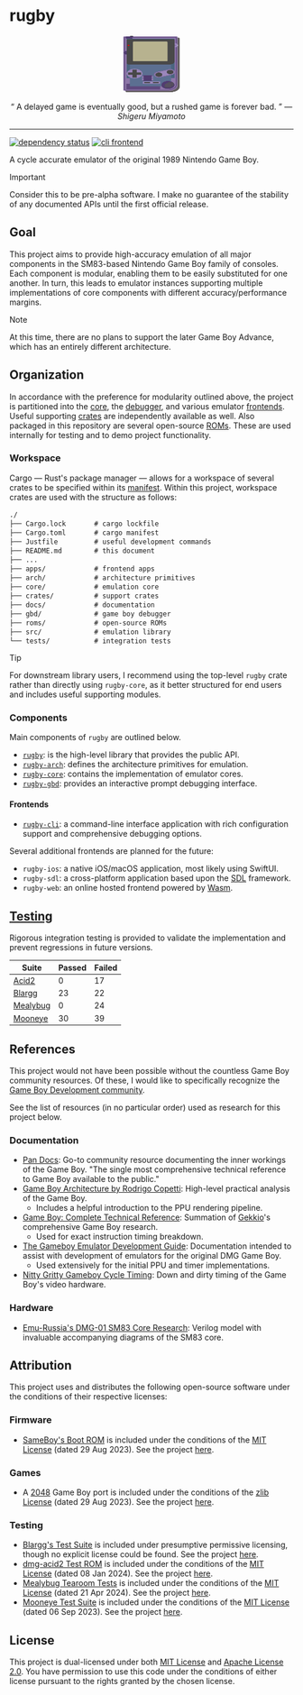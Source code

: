 # rugby

<p align="center">
  <img width="100" height="100" src="./docs/assets/img/gameboy.svg"/>
</p>

<p align="center">
  <q>
    A delayed game is eventually good, but a rushed game is forever bad.
  </q>
  &mdash;
  <i>
    Shigeru Miyamoto
  </i>
</p>

---

[![dependency status][deps.badge]][deps.hyper]
[![cli frontend][cli.badge]](./apps/cli)

A cycle accurate emulator of the original 1989 Nintendo Game Boy.

> [!IMPORTANT]
>
> Consider this to be pre-alpha software. I make no guarantee of the stability
> of any documented APIs until the first official release.

## Goal

This project aims to provide high-accuracy emulation of all major components in
the SM83-based Nintendo Game Boy family of consoles. Each component is modular,
enabling them to be easily substituted for one another. In turn, this leads to
emulator instances supporting multiple implementations of core components with
different accuracy/performance margins.

> [!NOTE]
>
> At this time, there are no plans to support the later Game Boy Advance, which
> has an entirely different architecture.

## Organization

In accordance with the preference for modularity outlined above, the project is
partitioned into the [core](./core), the [debugger](./gbd), and various emulator
[frontends](./apps). Useful supporting [crates](./crates) are independently
available as well. Also packaged in this repository are several open-source
[ROMs](./roms). These are used internally for testing and to demo project
functionality.

### Workspace

Cargo — Rust's package manager — allows for a workspace of several crates to be
specified within its [manifest](./Cargo.toml). Within this project, workspace
crates are used with the structure as follows:

```
./
├── Cargo.lock       # cargo lockfile
├── Cargo.toml       # cargo manifest
├── Justfile         # useful development commands
├── README.md        # this document
├── ...
├── apps/            # frontend apps
├── arch/            # architecture primitives
├── core/            # emulation core
├── crates/          # support crates
├── docs/            # documentation
├── gbd/             # game boy debugger
├── roms/            # open-source ROMs
├── src/             # emulation library
└── tests/           # integration tests
```

> [!TIP]
>
> For downstream library users, I recommend using the top-level `rugby` crate
> rather than directly using `rugby-core`, as it better structured for end
> users and includes useful supporting modules.

### Components

Main components of `rugby` are outlined below.

- [`rugby`](./): is the high-level library that provides the public API.
- [`rugby-arch`](./arch): defines the architecture primitives for emulation.
- [`rugby-core`](./core): contains the implementation of emulator cores.
- [`rugby-gbd`](./gbd): provides an interactive prompt debugging interface.

#### Frontends

- [`rugby-cli`](./apps/cli): a command-line interface application with rich
  configuration support and comprehensive debugging options.

Several additional frontends are planned for the future:

- `rugby-ios`: a native iOS/macOS application, most likely using SwiftUI.
- `rugby-sdl`: a cross-platform application based upon the [SDL] framework.
- `rugby-web`: an online hosted frontend powered by [Wasm].

## [Testing](./tests/README.md)

Rigorous integration testing is provided to validate the implementation and
prevent regressions in future versions.

|   Suite                  | Passed | Failed |
| ------------------------ | ------ | ------ |
| [Acid2][acid2.doc]       |      0 |     17 |
| [Blargg][blargg.doc]     |     23 |     22 |
| [Mealybug][mealybug.doc] |      0 |     24 |
| [Mooneye][mooneye.doc]   |     30 |     39 |

## References

This project would not have been possible without the countless Game Boy
community resources. Of these, I would like to specifically recognize the [Game
Boy Development community][gbdev].

See the list of resources (in no particular order) used as research for this
project below.

### Documentation

- [Pan Docs][pandocs]: Go-to community resource documenting the inner workings
  of the Game Boy. "The single most comprehensive technical reference to Game
  Boy available to the public."
- [Game Boy Architecture by Rodrigo Copetti][gbarch]: High-level practical
  analysis of the Game Boy.
  - Includes a helpful introduction to the PPU rendering pipeline.
- [Game Boy: Complete Technical Reference][gbctr]: Summation of [Gekkio]'s
  comprehensive Game Boy research.
  - Used for exact instruction timing breakdown.
- [The Gameboy Emulator Development Guide][gbedg]: Documentation intended to
  assist with development of emulators for the original DMG Game Boy.
  - Used extensively for the initial PPU and timer implementations.
- [Nitty Gritty Gameboy Cycle Timing][nitty]: Down and dirty timing of the Game
  Boy's video hardware.

### Hardware

- [Emu-Russia's DMG-01 SM83 Core Research][dmgcpu]: Verilog model with
  invaluable accompanying diagrams of the SM83 core.

## Attribution

This project uses and distributes the following open-source software under the
conditions of their respective licenses:

### Firmware

- [SameBoy's Boot ROM][sameboy.boot] is included under the conditions of the
  [MIT License][sameboy.license] (dated 29 Aug 2023). See the project
  [here][sameboy].

### Games

- A [2048][2048.game] Game Boy port is included under the conditions of the
  [zlib License][2048.license] (dated 29 Aug 2023). See the project
  [here][2048].

### Testing

- [Blargg's Test Suite][blargg.test] is included under presumptive permissive
  licensing, though no explicit license could be found. See the project
  [here][blargg].
- [dmg-acid2 Test ROM][acid2.test] is included under the conditions of the [MIT
  License][acid2.license] (dated 08 Jan 2024). See the project [here][acid2].
- [Mealybug Tearoom Tests][mealybug.test] is included under the conditions of
  the [MIT License][mealybug.license] (dated 21 Apr 2024). See the project
  [here][mealybug].
- [Mooneye Test Suite][mooneye.test] is included under the conditions of the
  [MIT License][mooneye.license] (dated 06 Sep 2023). See the project
  [here][mooneye].

## License

This project is dual-licensed under both [MIT License](./LICENSE-MIT) and
[Apache License 2.0](./LICENSE-APACHE). You have permission to use this code
under the conditions of either license pursuant to the rights granted by the
chosen license.

<!--
  Reference-style links
-->

<!-- Badges -->
[cli.badge]:  https://img.shields.io/badge/frontend-cli-blue
[deps.badge]: https://deps.rs/repo/github/kaplanz/rugby/status.svg
[deps.hyper]: https://deps.rs/repo/github/kaplanz/rugby

<!-- Organization -->
[sdl]:  https://www.libsdl.org
[wasm]: https://webassembly.org

<!-- References -->
[dmgcpu]:    https://github.com/emu-russia/dmgcpu
[gbarch]:    https://www.copetti.org/writings/consoles/game-boy
[gbctr]:     https://gekkio.fi/files/gb-docs/gbctr.pdf
[gbdev]:     https://gbdev.io
[gbedg]:     https://hacktix.github.io/GBEDG/
[gekkio]:    https://gekkio.fi
[nitty]:     http://blog.kevtris.org/blogfiles/Nitty%20Gritty%20Gameboy%20VRAM%20Timing.txt
[pandocs]:   https://gbdev.io/pandocs/

<!-- Attribution -->
[2048]:             https://github.com/Sanqui/2048-gb
[2048.game]:        ./roms/games/2048/2048.gb
[2048.license]:     ./roms/games/2048/LICENSE
[acid2]:            https://github.com/mattcurrie/dmg-acid2
[acid2.doc]:        ./tests/README.md#acid2
[acid2.test]:       ./roms/test/acid2/dmg-acid2.gb
[acid2.license]:    ./roms/test/acid2/LICENSE
[blargg]:           https://github.com/retrio/gb-test-roms
[blargg.doc]:       ./tests/README.md#blargg
[blargg.test]:      ./roms/test/blargg
[mealybug]:         https://github.com/mattcurrie/mealybug-tearoom-tests
[mealybug.doc]:     ./tests/README.md#mealybug
[mealybug.test]:    ./roms/test/mealybug
[mealybug.license]: ./roms/test/mealybug/LICENSE
[mooneye]:          https://github.com/Gekkio/mooneye-test-suite
[mooneye.doc]:      ./tests/README.md#mooneye
[mooneye.test]:     ./roms/test/mooneye
[mooneye.license]:  ./roms/test/mooneye/LICENSE
[sameboy]:          https://sameboy.github.io
[sameboy.boot]:     ./roms/boot/sameboy/dmg_boot.bin
[sameboy.license]:  ./roms/boot/sameboy/LICENSE
